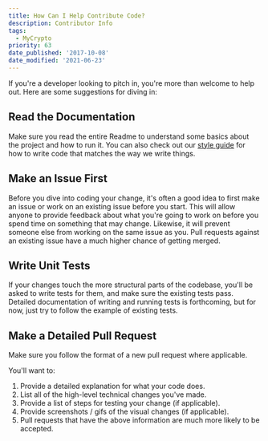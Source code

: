```yaml
---
title: How Can I Help Contribute Code?
description: Contributor Info
tags:
  - MyCrypto
priority: 63
date_published: '2017-10-08'
date_modified: '2021-06-23'
---
```


If you're a developer looking to pitch in, you're more than welcome to help out. Here are some suggestions for diving in:

## Read the Documentation

Make sure you read the entire Readme to understand some basics about the project and how to run it. You can also check out our [style guide](https://github.com/MyCryptoHQ/MyCrypto/wiki/Code-Style-Guide) for how to write code that matches the way we write things.

## Make an Issue First

Before you dive into coding your change, it's often a good idea to first make an issue or work on an existing issue before you start. This will allow anyone to provide feedback about what you're going to work on before you spend time on something that may change. Likewise, it will prevent someone else from working on the same issue as you. Pull requests against an existing issue have a much higher chance of getting merged.

## Write Unit Tests

If your changes touch the more structural parts of the codebase, you'll be asked to write tests for them, and make sure the existing tests pass. Detailed documentation of writing and running tests is forthcoming, but for now, just try to follow the example of existing tests.

## Make a Detailed Pull Request

Make sure you follow the format of a new pull request where applicable.

You'll want to:

1. Provide a detailed explanation for what your code does.
2. List all of the high-level technical changes you've made.
3. Provide a list of steps for testing your change (if applicable).
4. Provide screenshots / gifs of the visual changes (if applicable).
5. Pull requests that have the above information are much more likely to be accepted.
